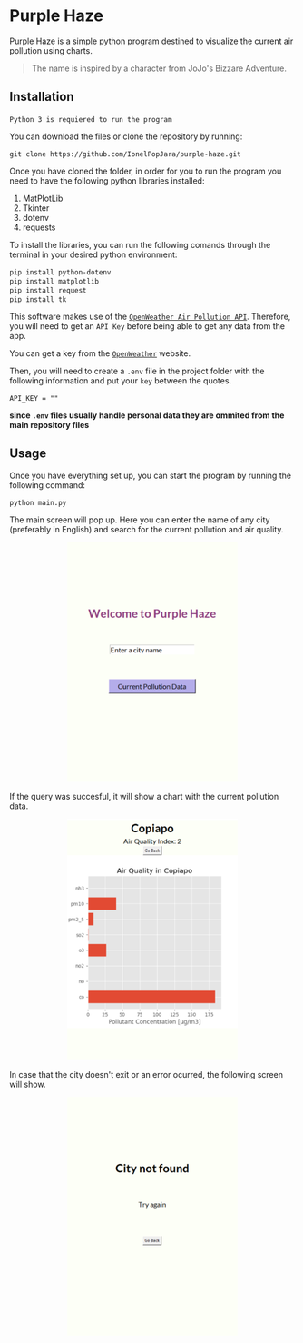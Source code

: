 # Purple Haze
Purple Haze is a simple python program destined to visualize the current air pollution using charts.

> The name is inspired by a character from JoJo's Bizzare Adventure.

## Installation

`Python 3 is requiered to run the program`

You can download the files or clone the repository by running:

```
git clone https://github.com/IonelPopJara/purple-haze.git
```

Once you have cloned the folder, in order for you to run the program you need to have the following python libraries installed:

1. MatPlotLib
2. Tkinter
3. dotenv
4. requests

To install the libraries, you can run the following comands through the terminal in your desired python environment:

``` 
pip install python-dotenv
pip install matplotlib
pip install request
pip install tk
```

This software makes use of the [`OpenWeather Air Pollution API`](https://openweathermap.org/api/air-pollution). Therefore, you will need to get an `API Key` before being able to get any data from the app.

You can get a key from the [`OpenWeather`](https://openweathermap.org/api) website.

Then, you will need to create a `.env` file in the project folder with the following information and put your `key` between the quotes.

```
API_KEY = ""
```

**since `.env` files usually handle personal data they are ommited from the main repository files**

## Usage

Once you have everything set up, you can start the program by running the following command:

```
python main.py
```

The main screen will pop up. Here you can enter the name of any city (preferably in English) and search for the current pollution and air quality.

<p align='center'><img src='resources/page-1.png' width=300></p>

If the query was succesful, it will show a chart with the current pollution data.

<p align='center'><img src='resources/page-3.png' width=300></p>

In case that the city doesn't exit or an error ocurred, the following screen will show.

<p align='center'><img src='resources/page-2.png' width=300></p>
